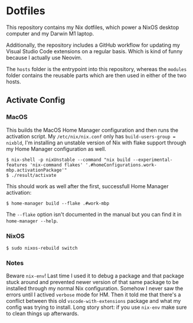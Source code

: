 # Dotfiles

This repository contains my Nix dotfiles, which power a NixOS desktop computer
and my Darwin M1 laptop.

Additionally, the repository includes a GitHub workflow for updating my Visual
Studio Code extensions on a regular basis. Which is kind of funny because I
actually use Neovim.

The `hosts` folder is the entrypoint into this repository, whereas the
`modules` folder contains the reusable parts which are then used in either of
the two hosts.

## Activate Config

### MacOS

This builds the MacOS Home Manager configuration and then runs the activation
script. My `/etc/nix/nix.conf` only has `build-users-group = nixbld`, I'm
installing an unstable version of Nix with flake support through my Home
Manager configuration as well.

```
$ nix-shell -p nixUnstable --command "nix build --experimental-features 'nix-command flakes' '.#homeConfigurations.work-mbp.activationPackage'"
$ ./result/activate
```

This should work as well after the first, successfull Home Manager activation:

```
$ home-manager build --flake .#work-mbp
```

The `--flake` option isn't documented in the manual but you can find it in
`home-manager --help`.

### NixOS

```
$ sudo nixos-rebuild switch
```

### Notes

Beware `nix-env`! Last time I used it to debug a package and that package stuck
around and prevented newer version of that same package to be installed through
my normal Nix configuration. Somehow I never saw the errors until I actived
`verbose` mode for HM. Then it told me that there's a conflict between this old
`vscode-with-extensions` package and what my config was trying to install. Long
story short: if you use `nix-env` make sure to clean things up afterwards.
